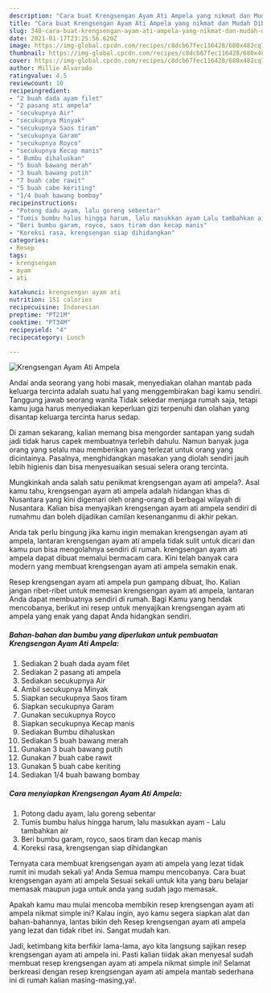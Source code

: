 ```yaml
---
description: "Cara buat Krengsengan Ayam Ati Ampela yang nikmat dan Mudah Dibuat"
title: "Cara buat Krengsengan Ayam Ati Ampela yang nikmat dan Mudah Dibuat"
slug: 340-cara-buat-krengsengan-ayam-ati-ampela-yang-nikmat-dan-mudah-dibuat
date: 2021-01-17T23:25:56.620Z
image: https://img-global.cpcdn.com/recipes/c8dcb67fec116428/680x482cq70/krengsengan-ayam-ati-ampela-foto-resep-utama.jpg
thumbnail: https://img-global.cpcdn.com/recipes/c8dcb67fec116428/680x482cq70/krengsengan-ayam-ati-ampela-foto-resep-utama.jpg
cover: https://img-global.cpcdn.com/recipes/c8dcb67fec116428/680x482cq70/krengsengan-ayam-ati-ampela-foto-resep-utama.jpg
author: Millie Alvarado
ratingvalue: 4.5
reviewcount: 10
recipeingredient:
- "2 buah dada ayam filet"
- "2 pasang ati ampela"
- "secukupnya Air"
- "secukupnya Minyak"
- "secukupnya Saos tiram"
- "secukupnya Garam"
- "secukupnya Royco"
- "secukupnya Kecap manis"
- " Bumbu dihaluskan"
- "5 buah bawang merah"
- "3 buah bawang putih"
- "7 buah cabe rawit"
- "5 buah cabe keriting"
- "1/4 buah bawang bombay"
recipeinstructions:
- "Potong dadu ayam, lalu goreng sebentar"
- "Tumis bumbu halus hingga harum, lalu masukkan ayam Lalu tambahkan air"
- "Beri bumbu garam, royco, saos tiram dan kecap manis"
- "Koreksi rasa, krengsengan siap dihidangkan"
categories:
- Resep
tags:
- krengsengan
- ayam
- ati

katakunci: krengsengan ayam ati 
nutrition: 151 calories
recipecuisine: Indonesian
preptime: "PT21M"
cooktime: "PT34M"
recipeyield: "4"
recipecategory: Lunch

---
```



![Krengsengan Ayam Ati Ampela](https://img-global.cpcdn.com/recipes/c8dcb67fec116428/680x482cq70/krengsengan-ayam-ati-ampela-foto-resep-utama.jpg)

Andai anda seorang yang hobi masak, menyediakan olahan mantab pada keluarga tercinta adalah suatu hal yang menggembirakan bagi kamu sendiri. Tanggung jawab seorang  wanita Tidak sekedar menjaga rumah saja, tetapi kamu juga harus menyediakan keperluan gizi terpenuhi dan olahan yang disantap keluarga tercinta harus sedap.

Di zaman  sekarang, kalian memang bisa mengorder santapan yang sudah jadi tidak harus capek membuatnya terlebih dahulu. Namun banyak juga orang yang selalu mau memberikan yang terlezat untuk orang yang dicintainya. Pasalnya, menghidangkan masakan yang diolah sendiri jauh lebih higienis dan bisa menyesuaikan sesuai selera orang tercinta. 



Mungkinkah anda salah satu penikmat krengsengan ayam ati ampela?. Asal kamu tahu, krengsengan ayam ati ampela adalah hidangan khas di Nusantara yang kini digemari oleh orang-orang di berbagai wilayah di Nusantara. Kalian bisa menyajikan krengsengan ayam ati ampela sendiri di rumahmu dan boleh dijadikan camilan kesenanganmu di akhir pekan.

Anda tak perlu bingung jika kamu ingin memakan krengsengan ayam ati ampela, lantaran krengsengan ayam ati ampela tidak sulit untuk dicari dan kamu pun bisa mengolahnya sendiri di rumah. krengsengan ayam ati ampela dapat dibuat memalui bermacam cara. Kini telah banyak cara modern yang membuat krengsengan ayam ati ampela semakin enak.

Resep krengsengan ayam ati ampela pun gampang dibuat, lho. Kalian jangan ribet-ribet untuk memesan krengsengan ayam ati ampela, lantaran Anda dapat membuatnya sendiri di rumah. Bagi Kamu yang hendak mencobanya, berikut ini resep untuk menyajikan krengsengan ayam ati ampela yang enak yang dapat Anda hidangkan sendiri.

<!--inarticleads1-->

##### Bahan-bahan dan bumbu yang diperlukan untuk pembuatan Krengsengan Ayam Ati Ampela:

1. Sediakan 2 buah dada ayam filet
1. Sediakan 2 pasang ati ampela
1. Sediakan secukupnya Air
1. Ambil secukupnya Minyak
1. Siapkan secukupnya Saos tiram
1. Siapkan secukupnya Garam
1. Gunakan secukupnya Royco
1. Siapkan secukupnya Kecap manis
1. Sediakan  Bumbu dihaluskan
1. Sediakan 5 buah bawang merah
1. Gunakan 3 buah bawang putih
1. Gunakan 7 buah cabe rawit
1. Gunakan 5 buah cabe keriting
1. Sediakan 1/4 buah bawang bombay




<!--inarticleads2-->

##### Cara menyiapkan Krengsengan Ayam Ati Ampela:

1. Potong dadu ayam, lalu goreng sebentar
1. Tumis bumbu halus hingga harum, lalu masukkan ayam - Lalu tambahkan air
1. Beri bumbu garam, royco, saos tiram dan kecap manis
1. Koreksi rasa, krengsengan siap dihidangkan




Ternyata cara membuat krengsengan ayam ati ampela yang lezat tidak rumit ini mudah sekali ya! Anda Semua mampu mencobanya. Cara buat krengsengan ayam ati ampela Sesuai sekali untuk kita yang baru belajar memasak maupun juga untuk anda yang sudah jago memasak.

Apakah kamu mau mulai mencoba membikin resep krengsengan ayam ati ampela nikmat simple ini? Kalau ingin, ayo kamu segera siapkan alat dan bahan-bahannya, lantas bikin deh Resep krengsengan ayam ati ampela yang lezat dan tidak ribet ini. Sangat mudah kan. 

Jadi, ketimbang kita berfikir lama-lama, ayo kita langsung sajikan resep krengsengan ayam ati ampela ini. Pasti kalian tiidak akan menyesal sudah membuat resep krengsengan ayam ati ampela nikmat simple ini! Selamat berkreasi dengan resep krengsengan ayam ati ampela mantab sederhana ini di rumah kalian masing-masing,ya!.


